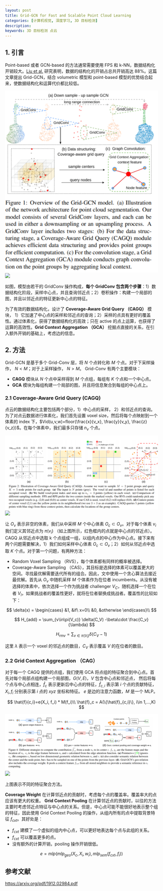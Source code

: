 ```yaml
---
layout: post
title: Grid-GCN for Fast and Scalable Point Cloud Learning
categories: [计算机视觉, 深度学习, 3D 目标检测]
description: 
keywords: 3D 目标检测 点云
---
```


## 1. 引言

Point-based 或者 GCN-based 的方法通常需要使用 FPS 和 k-NN，数据结构化开销较大。[Liu et al.](https://arxiv.org/abs/1907.03739) 研究表明，数据的结构化的开销占总共开销高达 88%。这篇文章提出 Grid-GCN，结合 volumetric 模型和 point-based 模型的优势结合起来，使数据结构化和运算代价都比较低。

![](../images/posts/2020-11/grid-gcn.png)
![]({{site.baseurl}}/images/posts/2020-11/grid-gcn.png)

如图，模型由若干的 GridConv 操作构成，**每个 GridConv 包含两个步骤**：1）数据结构化阶段，采样中心点，并且查询邻近点；2）卷积操作：构建一个局部的图，并且以邻近点的特征更新中心点的特征。

为了有效的数据结构化，设计了 **Coverage-Aware Grid Query （CAGQ）** 模块， 1）它加速了中心点的采样和邻近点的查询；2）采样的点具有更好的覆盖性。通过体素化，获得了数据结构化的高效；只在 active 的点上运算，也获得了运算的高效性。**Grid Context Aggregation （GCA）** 挖掘点直接的关系，在引入额外开销的基础上，考虑边的信息。

## 2. 方法

Grid-GCN 是基于多个 Grid-Conv 层，将 $N$ 个点转化称 $M$ 个点。对于下采样操作， $N<M$；对于上采样操作， $N>M$。 Grid-Conv 有两个主要模块：
- **CAGQ** 模块从 $N$ 个点中采样得到 $M$ 个点组，每组有 $K$ 个点和一个中心点。
- **GCA** 模块为每组构建一个局部的图，并且将信息聚合到每组的中心点上。

### 2.1  Coverage-Aware Grid Query (CAGQ)
点云的数据结构化主要包括两个部分，1）中心点的采样， 2）和邻近点的查询。为了对点云数据进行体素化，我们首先设置 voxel size，然后将每个点映射到一个体素的 index 下，$Vid(u,v,w)=floor(\frac{x}{v_x}, \frac{y}{v_y}, \frac{z}{v_z})$。在每个体素中，我们最多只存储 $n_v$ 个点。

![](../images/posts/2020-11/grid-gcn-01.png)
![]({{site.baseurl}}/images/posts/2020-11/grid-gcn-01.png)

让 $O_v$ 表示非空的体素，我们从中采样 $M$ 个中心体素 $O_c\subset O_v$。对于每个体素 $v_i$ 我们定义其邻近点为 $\pi(v_i)$ （如上图所示，红色框内的点就是中心点的邻近点）。CAGQ 从邻近点中选取 k 个点组成一组，以组内点的中心作为中心点。接下来有两个问题需要解决，1）我们如何采样中心体素 $O_c\subset O_v$；2）如何从邻近点中选取 $K$ 个点。对于第一个问题，有两种方法：
- Random Voxel Sampling （RVS），每个体素都有同样的概率被选择。
- Coverage-Aware Sampling （CAS），其目标是选择的体素可以覆盖更大的空间。寻找最优解需要迭代所有的组合。因此，文中使用一个贪心算法去接近最优解。首先从 $O_v$ 中随机采样 $M$ 个体素作为在位者 incumbents。从没有被选择的体素中，依次选择一个作为挑战者 challenger $V_C$，随机选择一个在位者 $V_I$，如果挑战者的覆盖性更好，就将在位者替换成挑战者。覆盖性的比较如下：

$$
\delta(x) = \begin{cases}
    &1, &if\ x=0\\
    &0, &otherwise
\end{cases}\\
$$

$$
H_{add} = \sum_{v\in\pi(V_c)} \delta(C_V) -\beta\cdot \frac{C_v}{\lambda}
$$

$$
H_{rmv} = \sum_{v\in\pi(V_I)} \delta(C_V-1)
$$

这里 $\lambda$ 表示一个 voxel 的邻近点的数目，$C_V$ 表示覆盖 $V$ 的在位者的数目。

### 2.2 Grid Context Aggregation （CAG）
对于每一个 CAGQ 提供的点组，我们使用 GCA 将点组的特征聚合到中心点。首先对每个局部点组构建一个局部图，$G(V,E)，V$ 包含中心点和邻近点， 然后将每个点与中心点相连，$\hat{f}_c$ 表示更新后中心点的特征，$\hat{f}_{c,i}$ 表示第 $i$ 个点的贡献特征， $X_i, f_i$ 分别表示第 $i$ 点的 $xyz$ 坐标和特征。 $e$ 是边的注意力函数，$M$ 是一个 MLP。 

$$
\hat{f}{c,i}=e(X_i, f_i) * M(f_i)\\
\hat{f}_c = A(\{\hat{f}_{c,i}\}, i\in 1,...,K)
$$

![](../images/posts/2020-11/grid-gcn-02.png)
![]({{site.baseurl}}/images/posts/2020-11/grid-gcn-02.png)

上图表示不同的特征聚合方法。

**Coverage Weight** 在计算邻近点的贡献时，考虑每个点的覆盖率。覆盖率大的点应该有更大的权重。
**Grid Context Pooling** 在计算邻近点的贡献时，以往的方法主要时考虑邻近点特征与中心点的关系。但是，中心点可能不能很好地表示整个组的特征，因此使用 Grid Context Pooling 的操作，从组内所有的点中提取背景特征 $f_{cxt}$。其好处是：
- $f_{cxt}$ 建模了一个虚拟的组内中心点，可以更好地表达每个点与此组的关系。
- $f_{cxt}$ 可以覆盖更多的点。
- 没有额外的计算开销，pooling 操作开销很低。

$$
e=mlp(mlp_{geo}(X_c, X_i, w_i), mlp_{sem}(f_{cxt}, f_i))
$$


## 参考文献
https://arxiv.org/pdf/1912.02984.pdf